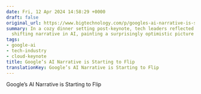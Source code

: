 ```yaml
---
date: Fri, 12 Apr 2024 14:58:29 +0000
draft: false
original_url: https://www.bigtechnology.com/p/googles-ai-narrative-is-starting
summary: In a cozy dinner setting post-keynote, tech leaders reflected on Google's
  shifting narrative in AI, painting a surprisingly optimistic picture of its future.
tags:
- google-ai
- tech-industry
- cloud-keynote
title: Google’s AI Narrative is Starting to Flip
translationKey: Google’s AI Narrative is Starting to Flip
---
```


Google’s AI Narrative is Starting to Flip